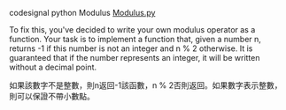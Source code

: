 codesignal python Modulus   [Modulus.py](https://github.com/qsceszwdvrdx/hello/blob/master/codesignal/python/Modulus.py)

To fix this, you've decided to write your own modulus operator as a function. 
Your task is to implement a function that, given a number n, returns -1 if this number is not an integer and n % 2 otherwise.
It is guaranteed that if the number represents an integer, it will be written without a decimal point.

如果該數字不是整數，則n返回-1該函數，n % 2否則返回。如果數字表示整數，則可以保證不帶小數點。
